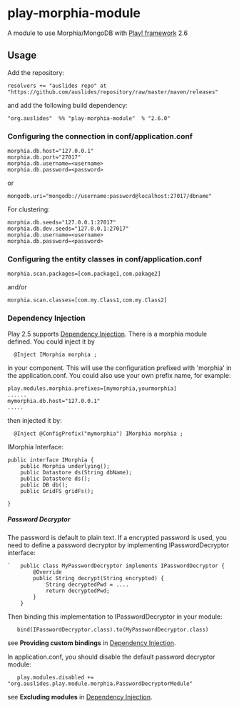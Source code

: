 # play-morphia-module
A module to use Morphia/MongoDB with [Play! framework](https://www.playframework.com/documentation/2.6.x/Home) 2.6


## Usage

Add the repository:
````
resolvers += "auslides repo" at "https://github.com/auslides/repository/raw/master/maven/releases"
````
and add the following build dependency:
``````
"org.auslides"  %% "play-morphia-module"  % "2.6.0"
``````

### Configuring the connection in conf/application.conf
``````
morphia.db.host="127.0.0.1"
morphia.db.port="27017"
morphia.db.username=<username>
morphia.db.password=<password>
``````
or
`````
mongodb.uri="mongodb://username:password@localhost:27017/dbname"
`````
For clustering:
``````
morphia.db.seeds="127.0.0.1:27017"
morphia.db.dev.seeds="127.0.0.1:27017"
morphia.db.username=<username>
morphia.db.password=<password>
``````

### Configuring the entity classes in conf/application.conf

````
morphia.scan.packages=[com.package1,com.pakage2]
````
and/or
````
morphia.scan.classes=[com.my.Class1,com.my.Class2]
````

### Dependency Injection 

Play 2.5 supports [Dependency Injection](https://www.playframework.com/documentation/2.5.x/JavaDependencyInjection). There is a morphia module defined. You could inject it by
``````
  @Inject IMorphia morphia ;
``````
in your component. This will use the configuration prefixed with 'morphia' in the application.conf. You could also use your own prefix name, for example:
``````
play.modules.morphia.prefixes=[mymorphia,yourmorphia]
......
mymorphia.db.host="127.0.0.1"
.....
``````
then injected it by:
``````
  @Inject @ConfigPrefix("mymorphia") IMorphia morphia ;
``````

IMorphia Interface:
``````
public interface IMorphia {
    public Morphia underlying();
    public Datastore ds(String dbName);
    public Datastore ds();
    public DB db();
    public GridFS gridFs();

}
``````

##### Password Decryptor

The password is default to plain text. If a encrypted password is used, you need to define a password decryptor by implementing IPasswordDecryptor interface:
``````
`   public class MyPasswordDecryptor implements IPasswordDecryptor {
        @Override
        public String decrypt(String encrypted) {
	        String decryptedPwd = ....
            return decryptedPwd;
        }
    }
``````
Then binding this implementation to IPasswordDecryptor in your module:
``````
   bind(IPasswordDecryptor.class).to(MyPasswordDecryptor.class)
``````

see **Providing custom bindings** in [Dependency Injection](https://www.playframework.com/documentation/2.5.x/JavaDependencyInjection).

In application.conf, you should disable the default password decryptor module:
``````
   play.modules.disabled += "org.auslides.play.module.morphia.PasswordDecryptorModule"
``````

see **Excluding modules** in [Dependency Injection](https://www.playframework.com/documentation/2.5.x/JavaDependencyInjection).
